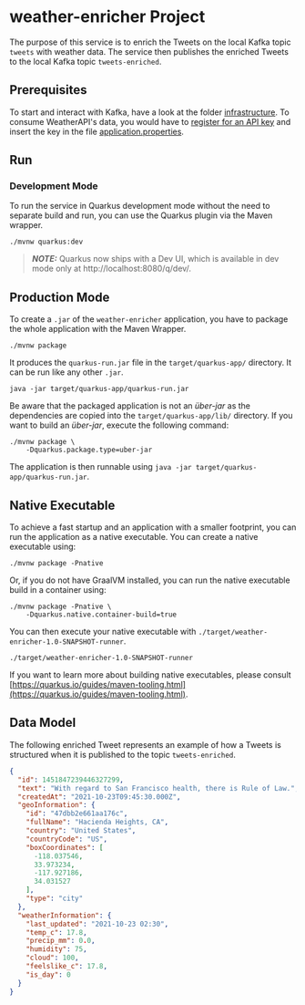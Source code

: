 # weather-enricher Project

The purpose of this service is to enrich the Tweets on the local Kafka topic `tweets` with weather
data. The service then publishes the enriched Tweets to the local Kafka topic `tweets-enriched`.

## Prerequisites

To start and interact with Kafka, have a look at the folder [infrastructure](../infrastructure). To
consume WeatherAPI's data, you would have to
[register for an API key](https://www.weatherapi.com/signup.aspx) and insert the key in the
file [application.properties](src/main/resources/application.properties).

## Run

### Development Mode

To run the service in Quarkus development mode without the need to separate build and run, you can
use the Quarkus plugin via the Maven wrapper.

```shell script
./mvnw quarkus:dev
```

> **_NOTE:_**  Quarkus now ships with a Dev UI, which is available in dev mode only at http://localhost:8080/q/dev/.

## Production Mode

To create a `.jar` of the `weather-enricher` application, you have to package the whole application
with the Maven Wrapper.

```shell script
./mvnw package
```

It produces the `quarkus-run.jar` file in the `target/quarkus-app/` directory. It can be run like
any other `.jar`.

```shell script
java -jar target/quarkus-app/quarkus-run.jar
```

Be aware that the packaged application is not an _über-jar_ as the dependencies are copied into the
`target/quarkus-app/lib/` directory. If you want to build an _über-jar_, execute the following
command:

```shell script
./mvnw package \
    -Dquarkus.package.type=uber-jar
```

The application is then runnable using `java -jar target/quarkus-app/quarkus-run.jar`.

## Native Executable

To achieve a fast startup and an application with a smaller footprint, you can run the application
as a native executable. You can create a native executable using:

```shell script
./mvnw package -Pnative
```

Or, if you do not have GraalVM installed, you can run the native executable build in a container
using:

```shell script
./mvnw package -Pnative \
    -Dquarkus.native.container-build=true
```

You can then execute your native executable with `./target/weather-enricher-1.0-SNAPSHOT-runner`.

```shell script
./target/weather-enricher-1.0-SNAPSHOT-runner
```

If you want to learn more about building native executables, please consult
[https://quarkus.io/guides/maven-tooling.html](https://quarkus.io/guides/maven-tooling.html).

## Data Model

The following enriched Tweet represents an example of how a Tweets is structured when it is
published to the topic `tweets-enriched`.

```json
{
  "id": 1451847239446327299,
  "text": "With regard to San Francisco health, there is Rule of Law.",
  "createdAt": "2021-10-23T09:45:30.000Z",
  "geoInformation": {
    "id": "47dbb2e661aa176c",
    "fullName": "Hacienda Heights, CA",
    "country": "United States",
    "countryCode": "US",
    "boxCoordinates": [
      -118.037546,
      33.973234,
      -117.927186,
      34.031527
    ],
    "type": "city"
  },
  "weatherInformation": {
    "last_updated": "2021-10-23 02:30",
    "temp_c": 17.8,
    "precip_mm": 0.0,
    "humidity": 75,
    "cloud": 100,
    "feelslike_c": 17.8,
    "is_day": 0
  }
}
```
